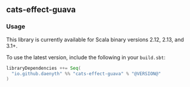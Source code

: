 ## cats-effect-guava

### Usage

This library is currently available for Scala binary versions 2.12, 2.13, and 3.1+.

To use the latest version, include the following in your `build.sbt`:

```scala
libraryDependencies ++= Seq(
  "io.github.daenyth" %% "cats-effect-guava" % "@VERSION@"
)
```
